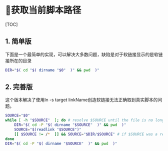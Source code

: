 # 获取当前脚本路径

[TOC]

## 1. 简单版

下面是一个最简单的实现，可以解决大多数问题，缺陷是对于软链接显示的是软链接所在的目录

```sh
DIR="$( cd "$( dirname "$0"  )" && pwd  )"
```

## 2. 完善版

这个版本解决了使用ln -s target linkName创造软链接无法正确取到真实脚本的问题。

```sh
SOURCE="$0"
while [ -h "$SOURCE"  ]; do # resolve $SOURCE until the file is no longer a symlink
    DIR="$( cd -P "$( dirname "$SOURCE"  )" && pwd  )"
    SOURCE="$(readlink "$SOURCE")"
    [[ $SOURCE != /*  ]] && SOURCE="$DIR/$SOURCE" # if $SOURCE was a relative symlink, we need to resolve it relative to the path where the symlink file was located
done
DIR="$( cd -P "$( dirname "$SOURCE"  )" && pwd  )"
```